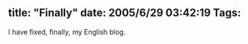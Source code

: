 title: "Finally"
date: 2005/6/29 03:42:19
Tags: 
---
I have fixed, finally, my English blog.<br/><br/><br/><br/>
